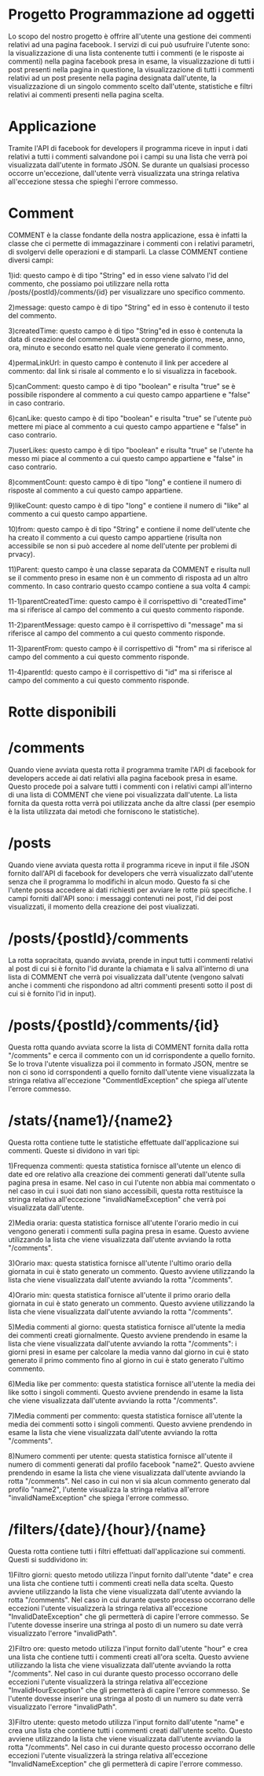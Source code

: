 # Progetto Programmazione ad oggetti

Lo scopo del nostro progetto è offrire all'utente una gestione dei commenti relativi ad una pagina facebook. I servizi di cui può usufruire l'utente sono: la visualizzazione di una lista contenente tutti i commenti (e le risposte ai commenti) nella pagina facebook presa in esame, la visualizzazione di tutti i post presenti nella pagina in questione, la visualizzazione di tutti i commenti relativi ad un post presente nella pagina designata dall'utente, la visualizzazione di un singolo commento scelto dall'utente, statistiche e filtri relativi ai commenti presenti nella pagina scelta.

# Applicazione

Tramite l'API di facebook for developers il programma riceve in input i dati relativi a tutti i commenti salvandone poi i campi su una lista che verrà poi visualizzata dall'utente in formato JSON. Se durante un qualsiasi processo occorre un'eccezione, dall'utente verrà visualizzata una stringa relativa all'eccezione stessa che spieghi l'errore commesso.

# Comment

COMMENT è la classe fondante della nostra applicazione, essa è infatti la classe che ci permette di immagazzinare i commenti con i relativi parametri, di svolgervi delle operazioni e di stamparli. La classe COMMENT contiene diversi campi:

1)id: questo campo è di tipo "String" ed in esso viene salvato l'id del commento, che possiamo poi utilizzare nella rotta /posts/{postId}/comments/{id} per visualizzare uno specifico commento.

2)message: questo campo è di tipo "String" ed in esso è contenuto il testo del commento.

3)createdTime:  questo campo è di tipo "String"ed in esso è contenuta la data di creazione del commento. Questa comprende giorno, mese, anno, ora, minuto e secondo esatto nel quale viene generato il commento.

4)permaLinkUrl: in questo campo è contenuto il link per accedere al commento: dal link si risale al commento e lo si visualizza in facebook.

5)canComment: questo campo è di tipo "boolean" e risulta "true" se è possibile rispondere al commento a cui questo campo appartiene e "false" in caso contrario.

6)canLike: questo campo è di tipo "boolean" e risulta "true" se l'utente può mettere mi piace al commento a cui questo campo appartiene e "false" in caso contrario.

7)userLikes: questo campo è di tipo "boolean" e risulta "true" se l'utente ha messo mi piace al commento a cui questo campo appartiene e "false" in caso contrario.

8)commentCount: questo campo è di tipo "long" e contiene il numero di risposte al commento a cui questo campo appartiene.

9)likeCount: questo campo è di tipo "long" e contiene il numero di "like" al commento a cui questo campo appartiene.

10)from: questo campo è di tipo "String" e contiene il nome dell'utente che ha creato il commento a cui questo campo appartiene (risulta non accessibile se non si può accedere al nome dell'utente per problemi di prvacy).

11)Parent: questo campo è una classe separata da COMMENT e risulta null se il commento preso in esame non è un commento di risposta ad un altro commento. In caso contrario questo ccampo contiene a sua volta 4 campi:

  11-1)parentCreatedTime: questo campo è il corrispettivo di "createdTime" ma si riferisce al campo del commento a cui questo commento risponde.
  
  11-2)parentMessage: questo campo è il corrispettivo di "message" ma si riferisce al campo del commento a cui questo commento risponde.

  11-3)parentFrom: questo campo è il corrispettivo di "from" ma si riferisce al campo del commento a cui questo commento risponde.

  11-4)parentId: questo campo è il corrispettivo di "id" ma si riferisce al campo del commento a cui questo commento risponde.

# Rotte disponibili

# /comments

Quando viene avviata questa rotta il programma tramite l'API di facebook for developers accede ai dati relativi alla pagina facebook presa in esame. Questo procede poi a salvare tutti i commenti con i relativi campi all'interno di una lista di COMMENT che viene poi visualizzata dall'utente. La lista fornita da questa rotta verrà poi utilizzata anche da altre classi (per esempio è la lista utilizzata dai metodi che forniscono le statistiche).

# /posts

Quando viene avviata questa rotta il programma riceve in input il file JSON fornito dall'API di facebook for developers che verrà visualizzato dall'utente senza che il programma lo modifichi in alcun modo. Questo fa si che l'utente possa accedere ai dati richiesti per avviare le rotte più specifiche. I campi forniti dall'API sono: i messaggi contenuti nei post, l'id dei post visualizzati, il momento della creazione dei post viualizzati.

# /posts/{postId}/comments

La rotta sopracitata, quando avviata, prende in input tutti i commenti relativi al post di cui si è fornito l'id durante la chiamata e li salva all'interno di una lista di COMMENT che verrà poi visualizzata dall'utente (vengono salvati anche i commenti che rispondono ad altri commenti presenti sotto il post di cui si è fornito l'id in input).

# /posts/{postId}/comments/{id}

Questa rotta quando avviata scorre la lista di COMMENT fornita dalla rotta "/comments" e cerca il commento con un id corrispondente a quello fornito. Se lo trova l'utente visualizza poi il commento in formato JSON, mentre se non ci sono id corrspondenti a quello fornito dall'utente viene visualizzata la stringa relativa all'eccezione "CommentIdException" che spiega all'utente l'errore commesso.

# /stats/{name1}/{name2}

Questa rotta contiene tutte le statistiche effettuate dall'applicazione sui commenti. Queste si dividono in vari tipi:

1)Frequenza commenti: questa statistica fornisce all'utente un elenco di date ed ore relativo alla creazione dei commenti generati dall'utente sulla pagina presa in esame. Nel caso in cui l'utente non abbia mai commentato o nel caso in cui i suoi dati non siano accessibili, questa rotta restituisce la stringa relativa all'eccezione "invalidNameException" che verrà poi visualizzata dall'utente.

2)Media oraria: questa statistica fornisce all'utente l'orario medio in cui vengono generati i commenti sulla pagina presa in esame. Questo avviene utilizzando la lista che viene visualizzata dall'utente avviando la rotta "/comments".

3)Orario max: questa statistica fornisce all'utente l'ultimo orario della giornata in cui è stato generato un commento. Questo avviene utilizzando la lista che viene visualizzata dall'utente avviando la rotta "/comments".

4)Orario min: questa statistica fornisce all'utente il primo orario della giornata in cui è stato generato un commento. Questo avviene utilizzando la lista che viene visualizzata dall'utente avviando la rotta "/comments".

5)Media commenti al giorno: questa statistica fornisce all'utente la media dei commenti creati giornalmente. Questo avviene prendendo in esame la lista che viene visualizzata dall'utente avviando la rotta "/comments": i giorni presi in esame per calcolare la media vanno dal giorno in cui è stato generato il primo commento fino al giorno in cui è stato generato l'ultimo commento.

6)Media like per commento: questa statistica fornisce all'utente la media dei like sotto i singoli commenti. Questo avviene prendendo in esame la lista che viene visualizzata dall'utente avviando la rotta "/comments".

7)Media commenti per commento: questa statistica fornisce all'utente la media dei commenti sotto i singoli commenti. Questo avviene prendendo in esame la lista che viene visualizzata dall'utente avviando la rotta "/comments".

8)Numero commenti per utente: questa statistica fornisce all'utente il numero di commenti generati dal profilo facebook "name2". Questo avviene prendendo in esame la lista che viene visualizzata dall'utente avviando la rotta "/comments". Nel caso in cui non vi sia alcun commento generato dal profilo "name2", l'utente visualizza la stringa relativa all'errore "invalidNameException" che spiega l'errore commesso.

# /filters/{date}/{hour}/{name}

Questa rotta contiene tutti i filtri effettuati dall'applicazione sui commenti. Questi si suddividono in:

1)Filtro giorni: questo metodo utilizza l'input fornito dall'utente "date" e crea una lista che contiene tutti i commenti creati nella data scelta. Questo avviene utilizzando la lista che viene visualizzata dall'utente avviando la rotta "/comments". Nel caso in cui durante questo processo occorrano delle eccezioni l'utente visualizzerà la stringa relativa all'eccezione "InvalidDateException" che gli permetterà di capire l'errore commesso. Se l'utente dovesse inserire una stringa al posto di un numero su date verrà visualizzato l'errore "invalidPath".

2)Filtro ore: questo metodo utilizza l'input fornito dall'utente "hour" e crea una lista che contiene tutti i commenti creati all'ora scelta. Questo avviene utilizzando la lista che viene visualizzata dall'utente avviando la rotta "/comments". Nel caso in cui durante questo processo occorrano delle eccezioni l'utente visualizzerà la stringa relativa all'eccezione "InvalidHourException" che gli permetterà di capire l'errore commesso. Se l'utente dovesse inserire una stringa al posto di un numero su date verrà visualizzato l'errore "invalidPath".

3)Filtro utente: questo metodo utilizza l'input fornito dall'utente "name" e crea una lista che contiene tutti i commenti creati dall'utente scelto. Questo avviene utilizzando la lista che viene visualizzata dall'utente avviando la rotta "/comments". Nel caso in cui durante questo processo occorrano delle eccezioni l'utente visualizzerà la stringa relativa all'eccezione "InvalidNameException" che gli permetterà di capire l'errore commesso. 
